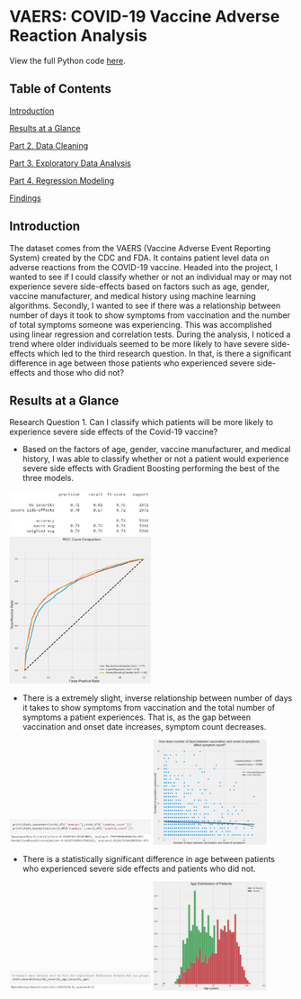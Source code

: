 # VAERS: COVID-19 Vaccine Adverse Reaction Analysis

View the full Python code [here](https://github.com/dallas-hutch/VAERS/blob/main/VAERS_Analysis.ipynb).

## Table of Contents
[Introduction](#introduction)

[Results at a Glance](#results-at-a-glance)

[Part 2. Data Cleaning](#2-data-cleaning)

[Part 3. Exploratory Data Analysis](#3-exploratory-data-analysis)

[Part 4. Regression Modeling](#4-regression-modeling)

[Findings](#findings)

## Introduction
The dataset comes from the VAERS (Vaccine Adverse Event Reporting System) created by the CDC and FDA. It contains patient level data on adverse reactions from the COVID-19 vaccine. Headed into the project, I wanted to see if I could classify whether or not an individual may or may not experience severe side-effects based on factors such as age, gender, vaccine manufacturer, and medical history using machine learning algorithms. Secondly, I wanted to see if there was a relationship between number of days it took to show symptoms from vaccination and the number of total symptoms someone was experiencing. This was accomplished using linear regression and correlation tests. During the analysis, I noticed a trend where older individuals seemed to be more likely to have severe side-effects which led to the third research question. In that, is there a significant difference in age between those patients who experienced severe side-effects and those who did not?

## Results at a Glance
Research Question 1. Can I classify which patients will be more likely to experience severe side effects of the Covid-19 vaccine?
- Based on the factors of age, gender, vaccine manufacturer, and medical history, I was able to classify whether or not a patient would experience severe side effects with Gradient Boosting performing the best of the three models.

<img src="https://github.com/dallas-hutch/Covid19-Vaccine-Reaction-Analysis/blob/main/images/gradientboosting_classificationreport.JPG" width=50% height=50%> <img src="https://github.com/dallas-hutch/Covid19-Vaccine-Reaction-Analysis/blob/main/images/auc_curvecomparison.JPG" width=50% height=40%>

- There is a extremely slight, inverse relationship between number of days it takes to show symptoms from vaccination and the total number of symptoms a patient experiences. That is, as the gap between vaccination and onset date increases, symptom count decreases.

<img src="https://github.com/dallas-hutch/Covid19-Vaccine-Reaction-Analysis/blob/main/images/regression_significancetesting.JPG" width=50% height=50%> <img src="https://github.com/dallas-hutch/Covid19-Vaccine-Reaction-Analysis/blob/main/images/lin_regression_fit.JPG" width=40% height=40%>

- There is a statistically significant difference in age between patients who experienced severe side effects and patients who did not.

<img src="https://github.com/dallas-hutch/Covid19-Vaccine-Reaction-Analysis/blob/main/images/mannwhitneyu_test.JPG" width=50% height=50%> <img src="https://github.com/dallas-hutch/Covid19-Vaccine-Reaction-Analysis/blob/main/images/age_dist_plot.JPG" width=40% height=40%>
